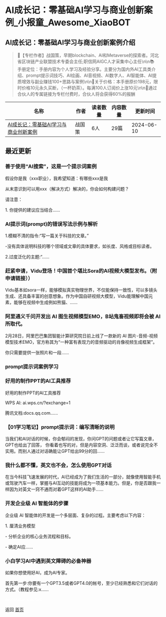# AI成长记：零基础AI学习与商业创新案例_小报童_Awesome_XiaoBOT

## AI成长记：零基础AI学习与商业创新案例介绍
> 🌟【专栏作者】战国策，早期blockchain、AI和Metaverse的探索者。河北省区块链产业联盟技术专委会主任;职信网AIGC人才采集中心主任\n\n📚  
手册定位：手册内容为个人学习及经验分享。主要分为国内外AI工具类介绍、prompt提示词技巧、AI绘画、AI音视频、AI数字人、AI智能体、AI提质增效与副业赚钱100+思路与案例\n\n🤝关于价格：本手册原价198元，限时价格10元永久买断，（一杯奶茶）。每满100人订阅价上涨10元\n\n🚀通过合伙人的专属链接为专栏付费时，合伙人将会获得60%的报酬  
  


|名称|作者|读者数量|内容数量|更新时间|
|---|---|---|---|---|
|[AI成长记：零基础AI学习与商业创新案例](https://xiaobot.net/p/AIGC100?refer=9c3f1c95-a052-465a-9902-f6d75080262a)|战国策|6人|29篇|2024-06-10|

## 最近更新
### 善于使用“AI搜索”，这是一个提示词案例

假设你是我（xxx职业），我希望知道：有哪些xxx是我

从末意识到可以用xxx（解决方式）解决的，你会如何构建问题？

请注意：

1\. 你提供的建议应当结合......

### AI提示词(prompt)的错误写法示例与解析

1.模糊不清的指令:“写一篇关于科技的文章。”

-没有具体说明科技的哪个领域或文章的具体要求，如长度、风格或目标读者。

2.过度泛化的主题:“......

### 赶紧申请，Vidu登场！中国首个堪比Sora的AI视频大模型发布。（附申请链接））

Vidu基本如sora一样，能够模拟真实物理世界，不仅能保持一致性，可以多镜头生成、还具备丰富的创意想象。作为中国自研视频大模型，Vidu能理解中国元素，能够在视频中生成例如熊猫、......

### 阿里通义千问开发出 AI 图生视频模型EMO，B站鬼畜视频即将会被 AI 所取代。

2月28日，阿里巴巴集团智能计算研究院日前上线了一款新的 AI 图片-音频-视频模型技术EMO，官方称其为“一种富有表现力的音频驱动的肖像视频生成框架”。

你只需要提供一张照片和一段......

### prompt提示词案例学习

### 好用的制作PPT的AI工具推荐

好用的制作PPT的AI工具推荐

WPS Al: ai.wps.cn/?exchange=1

腾讯文档:docs.qq.com......

### 【01学习笔记】prompt提示词：编写清晰的说明

当我们和AI对话的时候，你会郁闷的发现，你问GPT的问题或者让它写篇文章，GPT也给出了回答，
你看着也写的对，但是内容空洞、泛泛而谈，或者说完全不实用。而别人通过对话确能让GPT给出99分的回......

### 我什么都不懂，英文也不会，怎么使用GPT对话

在当今科技飞速发展的时代，AI已经成为了我们生活的一部分，就像使用智能手机或驾驶汽车一样，掌握与AI互动的技能将成为一项基本能力。但是，你是否跟我一样因为对英文一窍不通而对着GPT这样的AI助手......

### 开发企业级 AI 智能体的步骤

企业级 AI 智能体的开发是一个多层面、复杂的过程。主要考虑以下内容：

1\. 厘清业务模型

\- 分析企业的核心业务流程和目标。

\- 确定AI应......

### 小白学习AI中遇到英文障碍的必备神器

如果你想使用好AI，成为AI专家。

首先第一步:你要有一个GPT3.5或者GPT4.0的帐号，至少已经熟悉和它们对话的方式。（教程参见:x......


<a href="https://github.com/Reno9527/awesome-xiaobot" style="color: white; text-decoration: none;">awesome-xiaobot</a>

返回 [首页](../README.md)
